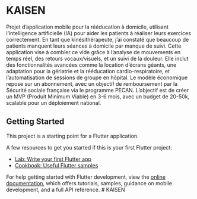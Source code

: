 # KAISEN

Projet d’application mobile pour la rééducation à domicile, utilisant l’intelligence artificielle (IA) pour aider les patients à réaliser leurs exercices correctement. En tant que kinésithérapeute, j’ai constaté que beaucoup de patients manquent leurs séances à domicile par manque de suivi. Cette application vise à combler ce vide grâce à l’analyse de mouvements en temps réel, des retours vocaux/visuels, et un suivi de la douleur. Elle inclut des fonctionnalités avancées comme la location d’écrans géants, une adaptation pour la gériatrie et la rééducation cardio-respiratoire, et l’automatisation de sessions de groupe en hôpital. Le modèle économique repose sur un abonnement, avec un objectif de remboursement par la Sécurité sociale française via le programme PECAN. L’objectif est de créer un MVP (Produit Minimum Viable) en 3-6 mois, avec un budget de 20-50k, scalable pour un déploiement national.

## Getting Started

This project is a starting point for a Flutter application.

A few resources to get you started if this is your first Flutter project:

- [Lab: Write your first Flutter app](https://docs.flutter.dev/get-started/codelab)
- [Cookbook: Useful Flutter samples](https://docs.flutter.dev/cookbook)

For help getting started with Flutter development, view the
[online documentation](https://docs.flutter.dev/), which offers tutorials,
samples, guidance on mobile development, and a full API reference.
#   K A I S E N 
 
 
